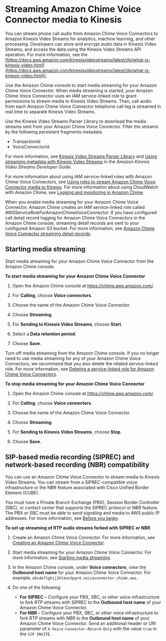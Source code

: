 # Streaming Amazon Chime Voice Connector media to Kinesis<a name="start-kinesis-vc"></a>

You can stream phone call audio from Amazon Chime Voice Connectors to Amazon Kinesis Video Streams for analytics, machine learning, and other processing\. Developers can store and encrypt audio data in Kinesis Video Streams, and access the data using the Kinesis Video Streams API operation\. For more information, see the [https://docs.aws.amazon.com/kinesisvideostreams/latest/dg/what-is-kinesis-video.html](https://docs.aws.amazon.com/kinesisvideostreams/latest/dg/what-is-kinesis-video.html)\.

Use the Amazon Chime console to start media streaming for your Amazon Chime Voice Connector\. When media streaming is started, your Amazon Chime Voice Connector uses an IAM service\-linked role to grant permissions to stream media to Kinesis Video Streams\. Then, call audio from each Amazon Chime Voice Connector telephone call leg is streamed in real time to separate Kinesis Video Streams\.

Use the Kinesis Video Streams Parser Library to download the media streams sent from your Amazon Chime Voice Connector\. Filter the streams by the following persistent fragments metadata\.
+ TransactionId
+ VoiceConnectorId

For more information, see [Kinesis Video Streams Parser Library](https://docs.aws.amazon.com/kinesisvideostreams/latest/dg/parser-library.html) and [Using streaming metadata with Kinesis Video Streams](https://docs.aws.amazon.com/kinesisvideostreams/latest/dg/how-meta.html) in the *Amazon Kinesis Video Streams Developer Guide*\.

For more information about using IAM service\-linked roles with Amazon Chime Voice Connectors, see [Using roles to stream Amazon Chime Voice Connector media to Kinesis](using-service-linked-roles-stream.md)\. For more information about using CloudWatch with Amazon Chime, see [Logging and monitoring in Amazon Chime](monitoring-overview.md)\.

When you enable media streaming for your Amazon Chime Voice Connector, Amazon Chime creates an IAM service\-linked role called AWSServiceRoleForAmazonChimeVoiceConnector\. If you have configured call detail record logging for Amazon Chime Voice Connectors in the Amazon Chime console, streaming detail records are sent to your configured Amazon S3 bucket\. For more information, see [Amazon Chime Voice Connector streaming detail records](manage-global.md#vc-sdr)\.

## Starting media streaming<a name="start-kinesis"></a>

Start media streaming for your Amazon Chime Voice Connector from the Amazon Chime console\.

**To start media streaming for your Amazon Chime Voice Connector**

1. Open the Amazon Chime console at [https://chime\.aws\.amazon\.com/](https://chime.aws.amazon.com)\.

1. For **Calling**, choose **Voice connectors**\.

1. Choose the name of the Amazon Chime Voice Connector\.

1. Choose **Streaming**\.

1. For **Sending to Kinesis Video Streams**, choose **Start**\.

1. Select a **Data retention period**\.

1. Choose **Save**\.

Turn off media streaming from the Amazon Chime console\. If you no longer need to use media streaming for any of your Amazon Chime Voice Connectors, we recommend that you also delete the related service\-linked role\. For more information, see [Deleting a service\-linked role for Amazon Chime Voice Connectors](using-service-linked-roles-stream.md#delete-service-linked-role-stream)\.

**To stop media streaming for your Amazon Chime Voice Connector**

1. Open the Amazon Chime console at [https://chime\.aws\.amazon\.com/](https://chime.aws.amazon.com)\.

1. For **Calling**, choose **Voice connectors**\.

1. Choose the name of the Amazon Chime Voice Connector\.

1. Choose **Streaming**\.

1. For **Sending to Kinesis Video Streams**, choose **Stop**\.

1. Choose **Save**\.

## SIP\-based media recording \(SIPREC\) and network\-based recording \(NBR\) compatibility<a name="siprec"></a>

You can use an Amazon Chime Voice Connector to stream media to Kinesis Video Streams\. You can stream from a SIPREC\-compatible voice infrastructure or the NBR feature associated with Cisco Unified Border Element \(CUBE\)\.

You must have a Private Branch Exchange \(PBX\), Session Border Controller \(SBC\), or contact center that supports the SIPREC protocol or NBR feature\. The PBX or SBC must be able to send signaling and media to AWS public IP addresses\. For more information, see [Before you begin](voice-connectors.md#vc-prereq)\.

**To set up streaming of RTP audio streams forked with SIPREC or NBR**

1. Create an Amazon Chime Voice Connector\. For more information, see [Creating an Amazon Chime Voice Connector](create-voicecon.md)\.

1. Start media streaming for your Amazon Chime Voice Connector\. For more information, see [Starting media streaming](#start-kinesis)\.

1. In the Amazon Chime console, under **Voice connectors**, view the **Outbound host name** for your Amazon Chime Voice Connector\. For example, `abcdef1ghij2klmno3pqr4.voiceconnector.chime.aws`\.

1. Do one of the following:
   + **For SIPREC** – Configure your PBX, SBC, or other voice infrastructure to fork RTP streams with SIPREC to the **Outbound host name** of your Amazon Chime Voice Connector\.
   + **For NBR** – Configure your PBX, SBC, or other voice infrastructure to fork RTP streams with NBR to the **Outbound host name** of your Amazon Chime Voice Connector\. Send an additional header or URI parameter of `X-Voice-Connector-Record-Only` with the value `true` in the `SIP INVITE`\.